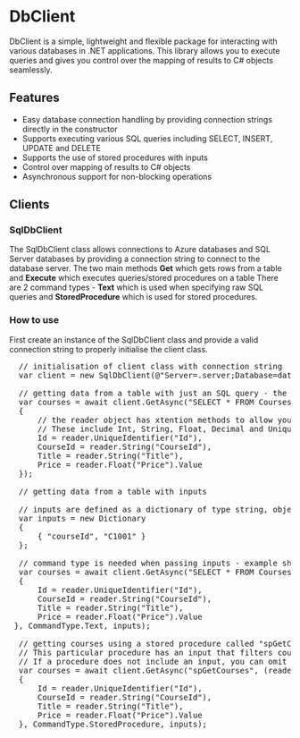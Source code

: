 # DbClient

DbClient is a simple, lightweight and flexible package for interacting with various databases in .NET applications. This library allows you to execute queries and gives you control over the mapping of results to C# objects seamlessly.

## Features

- Easy database connection handling by providing connection strings directly in the constructor
- Supports executing various SQL queries including SELECT, INSERT, UPDATE and DELETE
- Supports the use of stored procedures with inputs
- Control over mapping of results to C# objects
- Asynchronous support for non-blocking operations

## Clients

### SqlDbClient

The SqlDbClient class allows connections to Azure databases and SQL Server databases by providing a connection string to connect to the database server.
The two main methods **Get** which gets rows from a table and **Execute** which executes queries/stored procedures on a table
There are 2 command types - **Text** which is used when specifying raw SQL queries and **StoredProcedure** which is used for stored procedures.

### How to use

First create an instance of the SqlDbClient class and provide a valid connection string to properly initialise the client class.

<pre>
  // initialisation of client class with connection string
  var client = new SqlDbClient(@"Server=.server;Database=database;Trusted_Connection=True;TrustServerCertificate=True;");

  // getting data from a table with just an SQL query - the method will return an IEnumerable of the type you specify in the delegate. The example below shows courses being returned based on the created Course type
  var courses = await client.GetAsync("SELECT * FROM Courses", (reader) => new Course
  {
      // the reader object has xtention methods to allow you to map your type properties to safe SQL types without having to do any conversion yourelf.
      // These include Int, String, Float, Decimal and UniqueIdentifier - these types are all nullable
      Id = reader.UniqueIdentifier("Id"),
      CourseId = reader.String("CourseId"),
      Title = reader.String("Title"),
      Price = reader.Float("Price").Value
  });

  // getting data from a table with inputs

  // inputs are defined as a dictionary of type string, object - you can add as many inputs as you like based on your query
  var inputs = new Dictionary<string, object?>
  {
      { "courseId", "C1001" }
  };
    
  // command type is needed when passing inputs - example shows text being used as it is a SQL query with the inputs passed in the parameters.
  var courses = await client.GetAsync("SELECT * FROM Courses WHERE CourseId = @CourseId", (reader) => new Course
  {
      Id = reader.UniqueIdentifier("Id"),
      CourseId = reader.String("CourseId"),
      Title = reader.String("Title"),
      Price = reader.Float("Price").Value
 }, CommandType.Text, inputs);

  // getting courses using a stored procedure called "spGetCourses"
  // This particular procedure has an input that filters courses price greater than 10 so a input dictionairy is needed and is passed.
  // If a procedure does not include an input, you can omit the inputs from the method.
  var courses = await client.GetAsync("spGetCourses", (reader) => new Course
  {
      Id = reader.UniqueIdentifier("Id"),
      CourseId = reader.String("CourseId"),
      Title = reader.String("Title"),
      Price = reader.Float("Price").Value
  }, CommandType.StoredProcedure, inputs);
</pre>



